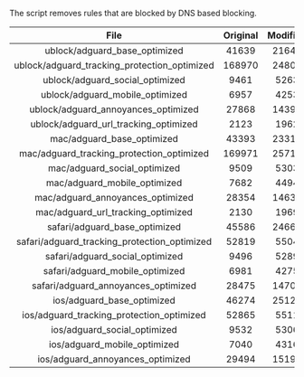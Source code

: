 The script removes rules that are blocked by DNS based blocking.


| File | Original | Modified |
|:----:|:-----:|:-----:|
| ublock/adguard_base_optimized | 41639 | 21644 |
| ublock/adguard_tracking_protection_optimized | 168970 | 24805 |
| ublock/adguard_social_optimized | 9461 | 5263 |
| ublock/adguard_mobile_optimized | 6957 | 4253 |
| ublock/adguard_annoyances_optimized | 27868 | 14393 |
| ublock/adguard_url_tracking_optimized | 2123 | 1962 |
| mac/adguard_base_optimized | 43393 | 23317 |
| mac/adguard_tracking_protection_optimized | 169971 | 25718 |
| mac/adguard_social_optimized | 9509 | 5303 |
| mac/adguard_mobile_optimized | 7682 | 4494 |
| mac/adguard_annoyances_optimized | 28354 | 14633 |
| mac/adguard_url_tracking_optimized | 2130 | 1969 |
| safari/adguard_base_optimized | 45586 | 24665 |
| safari/adguard_tracking_protection_optimized | 52819 | 5504 |
| safari/adguard_social_optimized | 9496 | 5289 |
| safari/adguard_mobile_optimized | 6981 | 4275 |
| safari/adguard_annoyances_optimized | 28475 | 14709 |
| ios/adguard_base_optimized | 46274 | 25125 |
| ios/adguard_tracking_protection_optimized | 52865 | 5511 |
| ios/adguard_social_optimized | 9532 | 5306 |
| ios/adguard_mobile_optimized | 7040 | 4316 |
| ios/adguard_annoyances_optimized | 29494 | 15194 |